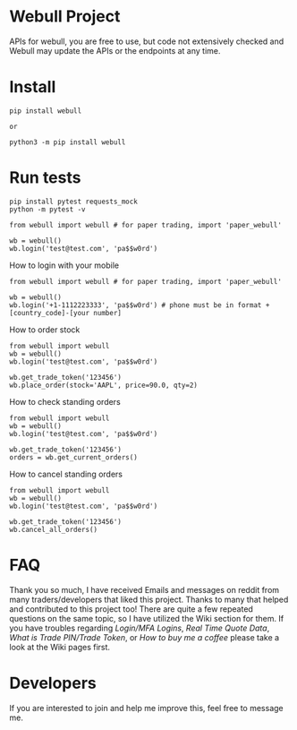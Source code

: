 # Webull Project
APIs for webull, you are free to use, but code not extensively checked and Webull may update the APIs or the endpoints at any time.

# Install

```
pip install webull

or

python3 -m pip install webull
```

# Run tests

```
pip install pytest requests_mock
python -m pytest -v
```

```
from webull import webull # for paper trading, import 'paper_webull'

wb = webull()
wb.login('test@test.com', 'pa$$w0rd')

```

How to login with your mobile
```
from webull import webull # for paper trading, import 'paper_webull'

wb = webull()
wb.login('+1-1112223333', 'pa$$w0rd') # phone must be in format +[country_code]-[your number]

```

How to order stock
```
from webull import webull
wb = webull()
wb.login('test@test.com', 'pa$$w0rd')

wb.get_trade_token('123456')
wb.place_order(stock='AAPL', price=90.0, qty=2)
```

How to check standing orders
```
from webull import webull
wb = webull()
wb.login('test@test.com', 'pa$$w0rd')

wb.get_trade_token('123456')
orders = wb.get_current_orders()
```

How to cancel standing orders
```
from webull import webull
wb = webull()
wb.login('test@test.com', 'pa$$w0rd')

wb.get_trade_token('123456')
wb.cancel_all_orders()
```

# FAQ
Thank you so much, I have received Emails and messages on reddit from many traders/developers that liked this project. Thanks to many that helped and contributed to this project too! There are quite a few repeated questions on the same topic, so I have utilized the Wiki section for them. If you have troubles regarding *Login/MFA Logins*, *Real Time Quote Data*, *What is Trade PIN/Trade Token*, or *How to buy me a coffee* please take a look at the Wiki pages first.


# Developers
If you are interested to join and help me improve this, feel free to message me.
